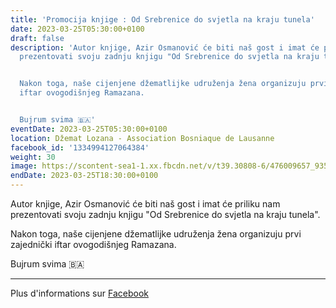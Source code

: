 ```yaml
---
title: 'Promocija knjige : Od Srebrenice do svjetla na kraju tunela'
date: 2023-03-25T05:30:00+0100
draft: false
description: 'Autor knjige, Azir Osmanović će biti naš gost i imat će priliku nam
  prezentovati svoju zadnju knjigu "Od Srebrenice do svjetla na kraju tunela".


  Nakon toga, naše cijenjene džematlijke udruženja žena organizuju prvi zajednički
  iftar ovogodišnjeg Ramazana.


  Bujrum svima 🇧🇦'
eventDate: 2023-03-25T05:30:00+0100
location: Džemat Lozana - Association Bosniaque de Lausanne
facebook_id: '1334994127064384'
weight: 30
image: https://scontent-sea1-1.xx.fbcdn.net/v/t39.30808-6/476009657_935496042044329_8178626072168630847_n.jpg?_nc_cat=101&ccb=1-7&_nc_sid=9e60e4&_nc_ohc=xn72sGQ7yDsQ7kNvwHsZQ84&_nc_oc=AdnWsra8fSuyHF-j-me44AlLDTIubPgf9lvTyJWU1rUKwjawqYKn52vFDjuFhVSk3zQ&_nc_zt=23&_nc_ht=scontent-sea1-1.xx&edm=ABTKTjYEAAAA&_nc_gid=tYlwUDJxiFfgb6F0iEtxKg&oh=00_AfKP34KXtCnKxot2gERqGTlYiUJvK5VGvI-fVRY5qiDMIQ&oe=6825E11C
endDate: 2023-03-25T18:30:00+0100
---
```


Autor knjige, Azir Osmanović će biti naš gost i imat će priliku nam prezentovati svoju zadnju knjigu "Od Srebrenice do svjetla na kraju tunela".

Nakon toga, naše cijenjene džematlijke udruženja žena organizuju prvi zajednički iftar ovogodišnjeg Ramazana.

Bujrum svima 🇧🇦

---

Plus d'informations sur [Facebook](https://facebook.com/events/1334994127064384)